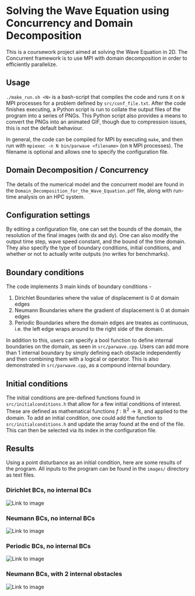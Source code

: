 # Solving the Wave Equation using Concurrency and Domain Decomposition

This is a coursework project aimed at solving the Wave Equation in 2D. The Concurrent framework is to use MPI with domain decomposition in order to efficiently parallelize.

## Usage
```./make_run.sh <N>``` is a bash-script that compiles the code and runs it  on ```N``` MPI processes for a problem defined by ```src/conf_file.txt```. After the code finishes executing, a Python script is run to collate the output files of the program into a series of PNGs. This Python script also provides a means to convert the PNGs into an animated GIF, though due to compression issues, this is not the default behaviour. 

 In general, the code can be compiled for MPI by executing ```make```, and then run with ```mpiexec -n N bin/parwave <filename>``` (on ```N``` MPI processes). The filename is optional and allows one to specify the configuration file.

## Domain Decomposition / Concurrency
The details of the numerical model and the concurrent model are found in the ```Domain_Decomposition_for_the_Wave_Equation.pdf``` file, along with run-time analysis on an HPC system.

## Configuration settings
By editing a configuration file, one can set the bounds of the domain, the resolution of the final images (with dx and dy). One can also modify the output time step, wave speed constant, and the bound of the time domain. They also specify the type of boundary conditions, initial conditions, and whether or not to actually write outputs (no writes for benchmarks).

## Boundary conditions
The code implements 3 main kinds of boundary conditions - 
1. Dirichlet Boundaries where the value of displacement is 0 at domain edges
2. Neumann Boundaries where the gradient of displacement is 0 at domain edges
3. Periodic Boundaries where the domain edges are treates as continuous, i.e. the left edge wraps around to the right side of the domain.

In addition to this, users can specify a bool function to define internal boundaries on the domain, as seen in ```src/parwave.cpp```. Users can add more than 1 internal boundary by simply defining each obstacle independently and then combining them with a logical or operator. This is also demonstrated in ```src/parwave.cpp```, as a compound internal boundary. 

## Initial conditions
The initial conditions are pre-defined functions found in ```src/initialconditions.h``` that allow for a few initial conditions of interest. These are defined as mathematical functions $f: \mathbb{R}^2 \rightarrow \mathbb{R}$, and applied to the domain. To add an initial condition, one could add the function to ```src/initialconditions.h``` and update the array found at the end of the file. This can then be selected via its index in the configuration file.

## Results
Using a point disturbance as an initial condition, here are some results of the program. All inputs to the program can be found in the ```images/``` directory as text files.

### Dirichlet BCs, no internal BCs
![Link to image](/images/dirichlet_pd.gif "Dirichlet PD")

### Neumann BCs, no internal BCs
![Link to image](/images/neumann_pd.gif "Neumann PD")

### Periodic BCs, no internal BCs
![Link to image](/images/periodic_pd.gif "Periodic PD")

### Neumann BCs, with 2 internal obstacles
![Link to image](/images/internal_boundary.gif "Internal Boundaries PD")



